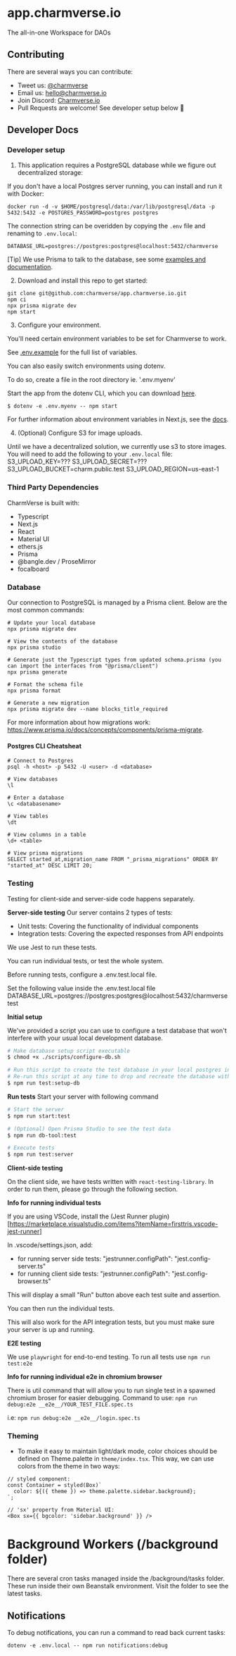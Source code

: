 # app.charmverse.io

The all-in-one Workspace for DAOs

## Contributing

There are several ways you can contribute:

- Tweet us: [@charmverse](https://twitter.com/charmverse)
- Email us: [hello@charmverse.io](mailto:hello@charmverse.io)
- Join Discord: [Charmverse.io](https://discord.gg/ACYCzBGC2M)
- Pull Requests are welcome! See developer setup below 🙌

## Developer Docs

### Developer setup

1. This application requires a PostgreSQL database while we figure out decentralized storage:

If you don't have a local Postgres server running, you can install and run it with Docker:
```
docker run -d -v $HOME/postgresql/data:/var/lib/postgresql/data -p 5432:5432 -e POSTGRES_PASSWORD=postgres postgres
```
The connection string can be overidden by copying the `.env` file and renaming to `.env.local`:
```
DATABASE_URL=postgres://postgres:postgres@localhost:5432/charmverse
```

[Tip] We use Prisma to talk to the database, see some [examples and documentation](https://www.prisma.io/docs/concepts/components/prisma-client/crud).

2. Download and install this repo to get started:

```
git clone git@github.com:charmverse/app.charmverse.io.git
npm ci
npx prisma migrate dev
npm start
```

3. Configure your environment.

You'll need certain environment variables to be set for Charmverse to work.

See [.env.example](https://github.com/charmverse/app.charmverse.io/blob/main/.env.example) for the full list of variables.

You can also easily switch environments using dotenv.

To do so, create a file in the root directory ie. '.env.myenv'

Start the app from the dotenv CLI, which you can download [here](https://www.npmjs.com/package/dotenv-cli).

```
$ dotenv -e .env.myenv -- npm start
```

For further information about environment variables in Next.js, see the [docs](https://nextjs.org/docs/basic-features/environment-variables).

4. (Optional) Configure S3 for image uploads.

Until we have a decentralized solution, we currently use s3 to store images. You will need to add the following to your `.env.local` file:
S3_UPLOAD_KEY=???
S3_UPLOAD_SECRET=???
S3_UPLOAD_BUCKET=charm.public.test
S3_UPLOAD_REGION=us-east-1

### Third Party Dependencies

CharmVerse is built with:

- Typescript
- Next.js
- React
- Material UI
- ethers.js
- Prisma
- @bangle.dev / ProseMirror
- focalboard

### Database

Our connection to PostgreSQL is managed by a Prisma client. Below are the most common commands:

```
# Update your local database
npx prisma migrate dev

# View the contents of the database
npx prisma studio

# Generate just the Typescript types from updated schema.prisma (you can import the interfaces from "@prisma/client")
npx prisma generate

# Format the schema file
npx prisma format

# Generate a new migration
npx prisma migrate dev --name blocks_title_required
```

For more information about how migrations work: https://www.prisma.io/docs/concepts/components/prisma-migrate.

#### Postgres CLI Cheatsheat

```
# Connect to Postgres
psql -h <host> -p 5432 -U <user> -d <database>

# View databases
\l

# Enter a database
\c <databasename>

# View tables
\dt

# View columns in a table
\d+ <table>

# View prisma migrations
SELECT started_at,migration_name FROM "_prisma_migrations" ORDER BY "started_at" DESC LIMIT 20;

```

### Testing
Testing for client-side and server-side code happens separately.

**Server-side testing**
Our server contains 2 types of tests:
- Unit tests: Covering the functionality of individual components
- Integration tests: Covering the expected responses from API endpoints

We use Jest to run these tests.

You can run individual tests, or test the whole system.

Before running tests, configure a .env.test.local file.

Set the following value inside the .env.test.local file
DATABASE_URL=postgres://postgres:postgres@localhost:5432/charmversetest

__Initial setup__

We've provided a script you can use to configure a test database that won't interfere with your usual local development database.

```bash
# Make database setup script executable
$ chmod +x ./scripts/configure-db.sh

# Run this script to create the test database in your local postgres instance
# Re-run this script at any time to drop and recreate the database with the latest prisma migrations applied
$ npm run test:setup-db

```

__Run tests__
Start your server with following command
```bash
# Start the server
$ npm run start:test

# (Optional) Open Prisma Studio to see the test data
$ npm run db-tool:test

# Execute tests
$ npm run test:server

```

**Client-side testing**

On the client side, we have tests written with `react-testing-library`. In order to run them, please go through the following section.

__Info for running individual tests__

If you are using VSCode, install the (Jest Runner plugin)[https://marketplace.visualstudio.com/items?itemName=firsttris.vscode-jest-runner]

In .vscode/settings.json, add:
- for running server side tests: "jestrunner.configPath": "jest.config-server.ts"
- for running client side tests: "jestrunner.configPath": "jest.config-browser.ts"

This will display a small "Run" button above each test suite and assertion.

You can then run the individual tests.

This will also work for the API integration tests, but you must make sure your server is up and running.

**E2E testing**

We use `playwright` for end-to-end testing.
To run all tests use `npm run test:e2e`

__Info for running individual e2e in chromium browser__

There is util command that will allow you to run single test in a spawned chromium broser for easier debugging. 
Command to use: `npm run debug:e2e __e2e__/YOUR_TEST_FILE.spec.ts`

i.e: `npm run debug:e2e __e2e__/login.spec.ts`

### Theming

- To make it easy to maintain light/dark mode, color choices should be defined on Theme.palette in `theme/index.tsx`. This way, we can use colors from the theme in two ways:

```
// styled component:
const Container = styled(Box)`
  color: ${({ theme }) => theme.palette.sidebar.background};
`;

// 'sx' property from Material UI:
<Box sx={{ bgcolor: 'sidebar.background' }} />
```


# Background Workers (/background folder)

There are several cron tasks managed inside the /background/tasks folder. These run inside their own Beanstalk environment. Visit the folder to see the latest tasks.

## Notifications
To debug notifications, you can run a command to read back current tasks:
```
dotenv -e .env.local -- npm run notifications:debug
```

